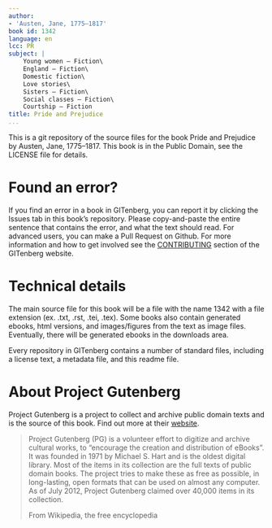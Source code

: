 ```yaml
---
author:
- 'Austen, Jane, 1775–1817'
book id: 1342
language: en
lcc: PR
subject: |
    Young women — Fiction\
    England — Fiction\
    Domestic fiction\
    Love stories\
    Sisters — Fiction\
    Social classes — Fiction\
    Courtship — Fiction
title: Pride and Prejudice
...
```


This is a git repository of the source files for the book Pride and Prejudice by Austen, Jane, 1775–1817. This book is in the Public Domain, see the LICENSE file for details.

# Found an error?

If you find an error in a book in GITenberg, you can report it by clicking the Issues tab in this book’s repository. Please copy-and-paste the entire sentence that contains the error, and what the text should read. For advanced users, you can make a Pull Request on Github. For more information and how to get involved see the [CONTRIBUTING](http://gitenberg.github.com/#contributing) section of the GITenberg website.

# Technical details

The main source file for this book will be a file with the name 1342 with a file extension (ex. .txt, .rst, .tei, .tex). Some books also contain generated ebooks, html versions, and images/figures from the text as image files. Eventually, there will be generated ebooks in the downloads area.

Every repository in GITenberg contains a number of standard files, including a license text, a metadata file, and this readme file.

# About Project Gutenberg

Project Gutenberg is a project to collect and archive public domain texts and is the source of this book. Find out more at their [website](http://www.gutenberg.org/).

> Project Gutenberg (PG) is a volunteer effort to digitize and archive cultural works, to “encourage the creation and distribution of eBooks”. It was founded in 1971 by Michael S. Hart and is the oldest digital library. Most of the items in its collection are the full texts of public domain books. The project tries to make these as free as possible, in long-lasting, open formats that can be used on almost any computer. As of July 2012, Project Gutenberg claimed over 40,000 items in its collection.
>
> From Wikipedia, the free encyclopedia
